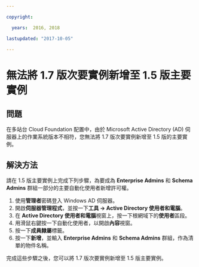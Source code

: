 ```yaml
---

copyright:

  years:  2016, 2018

lastupdated: "2017-10-05"

---
```


# 無法將 1.7 版次要實例新增至 1.5 版主要實例

## 問題
在多站台 Cloud Foundation 配置中，由於 Microsoft Active Directory (AD) 伺服器上的作業系統版本不相符，您無法將 1.7 版次要實例新增至 1.5 版的主要實例。

## 解決方法
請在 1.5 版主要實例上完成下列步驟，為要成為 **Enterprise Admins** 和 **Schema Admins** 群組一部分的主要自動化使用者新增許可權。

1. 使用**管理者**密碼登入 Windows AD 伺服器。
2. 開啟**伺服器管理程式**，並按一下**工具 -> Active Directory 使用者和電腦**。
4. 在 **Active Directory 使用者和電腦**視窗上，按一下根網域下的**使用者**區段。
5. 用滑鼠右鍵按一下自動化使用者，以開啟**內容**視窗。
6. 按一下**成員隸屬**標籤。
7. 按一下**新增**，並輸入 **Enterprise Admins** 和 **Schema Admins** 群組，作為清單的物件名稱。  

完成這些步驟之後，您可以將 1.7 版次要實例新增至 1.5 版主要實例。
